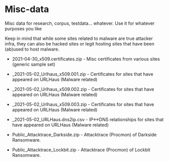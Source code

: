 # Misc-data
Misc data for research, corpus, testdata... whatever. Use it for whatever purposes you like

Keep in mind that while some sites related to malware are true attacker infra, they can also be hacked sites or legit hosting sites that have been (ab)used to host malware.

* 2021-04-30_x509.certificates.zip	- Misc certificates from various sites (generic sample set)

* _2021-05-02_Urlhaus_x509.001.zip	- Certificates for sites that have appeared on URLHaus (Malware related)
* _2021-05-02_Urlhaus_x509.002.zip	- Certificates for sites that have appeared on URLHaus (Malware related)
* _2021-05-02_Urlhaus_x509.003.zip	- Certificates for sites that have appeared on URLHaus (Malware related)

* _2021-05-02_URLHaus.dns2ip.csv		- IP<->DNS relationships for sites that have appeared on URLHaus (Malware related)

* Public_Attacktrace_Darkside.zip   - Attacktrace (Procmon) of Darkside Ransomware.
* Public_Attacktrace_Lockbit.zip    - Attacktrace (Procmon) of Lockbit Ransomware.
